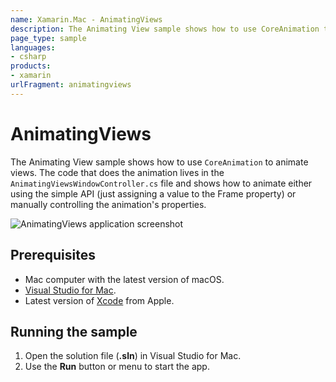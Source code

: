 ```yaml
---
name: Xamarin.Mac - AnimatingViews
description: The Animating View sample shows how to use CoreAnimation to animate views. The code that does the animation lives in the...
page_type: sample
languages:
- csharp
products:
- xamarin
urlFragment: animatingviews
---
```

# AnimatingViews

The Animating View sample shows how to use `CoreAnimation` to animate views. The code that does the animation lives in the `AnimatingViewsWindowController.cs` file and shows how to animate either using the simple API (just assigning a value to the Frame property) or manually controlling the animation's properties.

![AnimatingViews application screenshot](Screenshots/0.png "AnimatingViews application screenshot")

## Prerequisites

* Mac computer with the latest version of macOS.
* [Visual Studio for Mac](https://visualstudio.microsoft.com/vs/mac/).
* Latest version of [Xcode](https://developer.apple.com/xcode/) from Apple.

## Running the sample

1. Open the solution file (**.sln**) in Visual Studio for Mac.
1. Use the **Run** button or menu to start the app.
